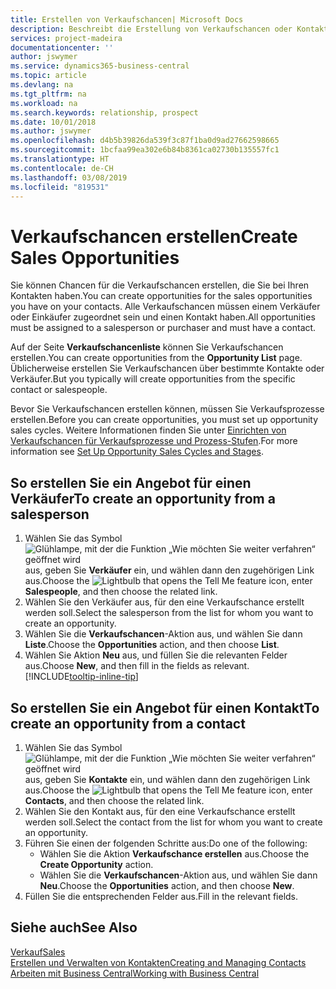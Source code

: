 ```yaml
---
title: Erstellen von Verkaufschancen| Microsoft Docs
description: Beschreibt die Erstellung von Verkaufschancen oder Kontakten in  Business Central.
services: project-madeira
documentationcenter: ''
author: jswymer
ms.service: dynamics365-business-central
ms.topic: article
ms.devlang: na
ms.tgt_pltfrm: na
ms.workload: na
ms.search.keywords: relationship, prospect
ms.date: 10/01/2018
ms.author: jswymer
ms.openlocfilehash: d4b5b39826da539f3c87f1ba0d9ad27662598665
ms.sourcegitcommit: 1bcfaa99ea302e6b84b8361ca02730b135557fc1
ms.translationtype: HT
ms.contentlocale: de-CH
ms.lasthandoff: 03/08/2019
ms.locfileid: "819531"
---
```

# <a name="create-sales-opportunities"></a><span data-ttu-id="fee14-103">Verkaufschancen erstellen</span><span class="sxs-lookup"><span data-stu-id="fee14-103">Create Sales Opportunities</span></span>
<span data-ttu-id="fee14-104">Sie können Chancen für die Verkaufschancen erstellen, die Sie bei Ihren Kontakten haben.</span><span class="sxs-lookup"><span data-stu-id="fee14-104">You can create opportunities for the sales opportunities you have on your contacts.</span></span> <span data-ttu-id="fee14-105">Alle Verkaufschancen müssen einem Verkäufer oder Einkäufer zugeordnet sein und einen Kontakt haben.</span><span class="sxs-lookup"><span data-stu-id="fee14-105">All opportunities must be assigned to a salesperson or purchaser and must have a contact.</span></span>

<span data-ttu-id="fee14-106">Auf der Seite **Verkaufschancenliste** können Sie Verkaufschancen erstellen.</span><span class="sxs-lookup"><span data-stu-id="fee14-106">You can create opportunities from the **Opportunity List** page.</span></span> <span data-ttu-id="fee14-107">Üblicherweise erstellen Sie Verkaufschancen über bestimmte Kontakte oder Verkäufer.</span><span class="sxs-lookup"><span data-stu-id="fee14-107">But you typically will create opportunities from the specific contact or salespeople.</span></span>

<span data-ttu-id="fee14-108">Bevor Sie Verkaufschancen erstellen können, müssen Sie Verkaufsprozesse erstellen.</span><span class="sxs-lookup"><span data-stu-id="fee14-108">Before you can create opportunities, you must set up opportunity sales cycles.</span></span> <span data-ttu-id="fee14-109">Weitere Informationen finden Sie unter [Einrichten von Verkaufschancen für Verkaufsprozesse und Prozess-Stufen](marketing-how-setup-opportunity-sales-cycles-stages.md).</span><span class="sxs-lookup"><span data-stu-id="fee14-109">For more information see [Set Up Opportunity Sales Cycles and Stages](marketing-how-setup-opportunity-sales-cycles-stages.md).</span></span>

## <a name="to-create-an-opportunity-from-a-salesperson"></a><span data-ttu-id="fee14-110">So erstellen Sie ein Angebot für einen Verkäufer</span><span class="sxs-lookup"><span data-stu-id="fee14-110">To create an opportunity from a salesperson</span></span>
1. <span data-ttu-id="fee14-111">Wählen Sie das Symbol ![Glühlampe, mit der die Funktion „Wie möchten Sie weiter verfahren“ geöffnet wird](media/ui-search/search_small.png "Wie möchten Sie weiter verfahren?") aus, geben Sie **Verkäufer** ein, und wählen dann den zugehörigen Link aus.</span><span class="sxs-lookup"><span data-stu-id="fee14-111">Choose the ![Lightbulb that opens the Tell Me feature](media/ui-search/search_small.png "Tell me what you want to do") icon, enter **Salespeople**, and then choose the related link.</span></span>
2. <span data-ttu-id="fee14-112">Wählen Sie den Verkäufer aus, für den eine Verkaufschance erstellt werden soll.</span><span class="sxs-lookup"><span data-stu-id="fee14-112">Select the salesperson from the list for whom you want to create an opportunity.</span></span>
3. <span data-ttu-id="fee14-113">Wählen Sie die **Verkaufschancen**-Aktion aus, und wählen Sie dann **Liste**.</span><span class="sxs-lookup"><span data-stu-id="fee14-113">Choose the **Opportunities** action, and then choose **List**.</span></span>
4. <span data-ttu-id="fee14-114">Wählen Sie Aktion **Neu** aus, und füllen Sie die relevanten Felder aus.</span><span class="sxs-lookup"><span data-stu-id="fee14-114">Choose **New**, and then fill in the fields as relevant.</span></span> [!INCLUDE[tooltip-inline-tip](includes/tooltip-inline-tip_md.md)]  



## <a name="to-create-an-opportunity-from-a-contact"></a><span data-ttu-id="fee14-115">So erstellen Sie ein Angebot für einen Kontakt</span><span class="sxs-lookup"><span data-stu-id="fee14-115">To create an opportunity from a contact</span></span>
1. <span data-ttu-id="fee14-116">Wählen Sie das Symbol ![Glühlampe, mit der die Funktion „Wie möchten Sie weiter verfahren“ geöffnet wird](media/ui-search/search_small.png "Wie möchten Sie weiter verfahren?") aus, geben Sie **Kontakte** ein, und wählen dann den zugehörigen Link aus.</span><span class="sxs-lookup"><span data-stu-id="fee14-116">Choose the ![Lightbulb that opens the Tell Me feature](media/ui-search/search_small.png "Tell me what you want to do") icon, enter **Contacts**, and then choose the related link.</span></span>
2. <span data-ttu-id="fee14-117">Wählen Sie den Kontakt aus, für den eine Verkaufschance erstellt werden soll.</span><span class="sxs-lookup"><span data-stu-id="fee14-117">Select the contact from the list for whom you want to create an opportunity.</span></span>
3. <span data-ttu-id="fee14-118">Führen Sie einen der folgenden Schritte aus:</span><span class="sxs-lookup"><span data-stu-id="fee14-118">Do one of the following:</span></span>
   * <span data-ttu-id="fee14-119">Wählen Sie die Aktion **Verkaufschance erstellen** aus.</span><span class="sxs-lookup"><span data-stu-id="fee14-119">Choose the **Create Opportunity** action.</span></span>
   * <span data-ttu-id="fee14-120">Wählen Sie die **Verkaufschancen**-Aktion aus, und wählen Sie dann **Neu**.</span><span class="sxs-lookup"><span data-stu-id="fee14-120">Choose the  **Opportunities** action, and then choose **New**.</span></span>
4. <span data-ttu-id="fee14-121">Füllen Sie die entsprechenden Felder aus.</span><span class="sxs-lookup"><span data-stu-id="fee14-121">Fill in the relevant fields.</span></span>

## <a name="see-also"></a><span data-ttu-id="fee14-122">Siehe auch</span><span class="sxs-lookup"><span data-stu-id="fee14-122">See Also</span></span>
[<span data-ttu-id="fee14-123">Verkauf</span><span class="sxs-lookup"><span data-stu-id="fee14-123">Sales</span></span>](sales-manage-sales.md)  
[<span data-ttu-id="fee14-124">Erstellen und Verwalten von Kontakten</span><span class="sxs-lookup"><span data-stu-id="fee14-124">Creating and Managing Contacts</span></span>](marketing-contacts.md)  
[<span data-ttu-id="fee14-125">Arbeiten mit  Business Central</span><span class="sxs-lookup"><span data-stu-id="fee14-125">Working with Business Central</span></span>](ui-work-product.md)
